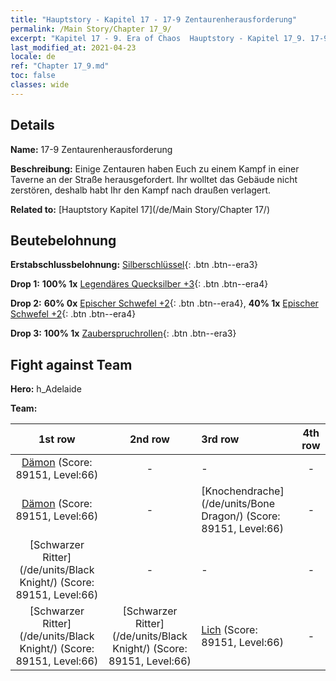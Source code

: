 ```yaml
---
title: "Hauptstory - Kapitel 17 - 17-9 Zentaurenherausforderung"
permalink: /Main Story/Chapter 17_9/
excerpt: "Kapitel 17 - 9. Era of Chaos  Hauptstory - Kapitel 17_9. 17-9 Zentaurenherausforderung"
last_modified_at: 2021-04-23
locale: de
ref: "Chapter 17_9.md"
toc: false
classes: wide
---
```


## Details

 **Name:** 17-9 Zentaurenherausforderung

 **Beschreibung:** Einige Zentauren haben Euch zu einem Kampf in einer Taverne an der Straße herausgefordert. Ihr wolltet das Gebäude nicht zerstören, deshalb habt Ihr den Kampf nach draußen verlagert.

 **Related to:** [Hauptstory Kapitel 17](/de/Main Story/Chapter 17/)

## Beutebelohnung

 **Erstabschlussbelohnung:** [Silberschlüssel](/ItemsDE/con_693/){: .btn .btn--era3}

 **Drop 1:** **100% 1x** [Legendäres Quecksilber +3](/ItemsDE/mat_56/){: .btn .btn--era4}

 **Drop 2:** **60% 0x** [Epischer Schwefel +2](/ItemsDE/mat_50/){: .btn .btn--era4}, **40% 1x** [Epischer Schwefel +2](/ItemsDE/mat_50/){: .btn .btn--era4}

 **Drop 3:** **100% 1x** [Zauberspruchrollen](/ItemsDE/con_694/){: .btn .btn--era3}


## Fight against Team
 **Hero:** h_Adelaide

 **Team:**


  | 1st row | 2nd row | 3rd row | 4th row |
  |:----:|:----:|:----|:----:|
  | [Dämon](/de/units/Demon/) (Score: 89151, Level:66)  | - | - | - |
  | [Dämon](/de/units/Demon/) (Score: 89151, Level:66)  | - | [Knochendrache](/de/units/Bone Dragon/) (Score: 89151, Level:66)  | - |
  | [Schwarzer Ritter](/de/units/Black Knight/) (Score: 89151, Level:66)  | - | - | - |
  | [Schwarzer Ritter](/de/units/Black Knight/) (Score: 89151, Level:66)  | [Schwarzer Ritter](/de/units/Black Knight/) (Score: 89151, Level:66)  | [Lich](/de/units/Lich/) (Score: 89151, Level:66)  | - |


